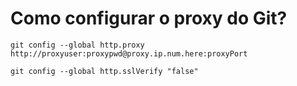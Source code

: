 # Como configurar o proxy do Git?

```
git config --global http.proxy http://proxyuser:proxypwd@proxy.ip.num.here:proxyPort

git config --global http.sslVerify "false"
```